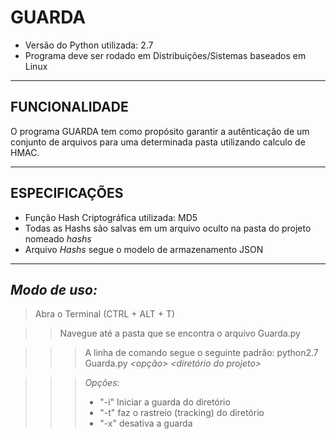 # GUARDA

- Versão do Python utilizada: 2.7
- Programa deve ser rodado em Distribuições/Sistemas baseados em Linux

------------------------------------------------------------------------------------------

## FUNCIONALIDADE
  O programa GUARDA tem como propósito garantir a autênticação de um conjunto de arquivos
 para uma determinada pasta utilizando calculo de HMAC.
   
------------------------------------------------------------------------------------------

## ESPECIFICAÇÕES

 - Função Hash Criptográfica utilizada: MD5
 - Todas as Hashs são salvas em um arquivo oculto na pasta do projeto nomeado _hashs_
 - Arquivo *Hashs* segue o modelo de armazenamento JSON

------------------------------------------------------------------------------------------

## *Modo de uso:*

> Abra o Terminal (CTRL + ALT + T)

>> Navegue até a pasta que se encontra o arquivo Guarda.py

>>> A linha de comando segue o seguinte padrão: python2.7 Guarda.py *<opção>* *<diretório do projeto>*

>>> *Opções*:
>>> - "-i" Iniciar a guarda do diretório 
>>> - "-t" faz o rastreio (tracking) do diretório
>>> - "-x" desativa a guarda
